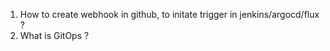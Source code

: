 1. How to create webhook in github, to initate trigger in jenkins/argocd/flux ?
2. What is GitOps ?
